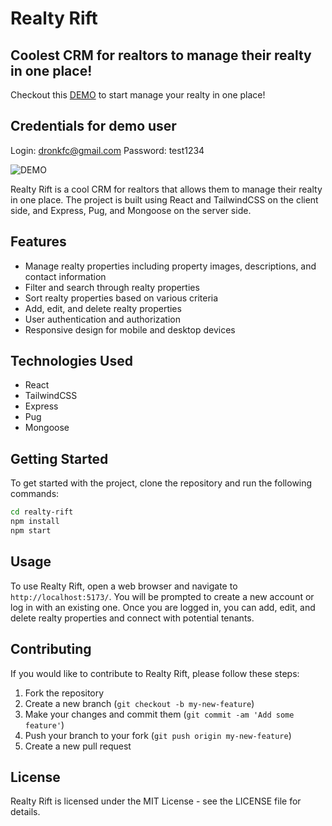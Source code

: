# Realty Rift

## Coolest CRM for realtors to manage their realty in one place!

Checkout this [DEMO](https://rent-apart.vercel.app) to start manage your realty in one place!

## Credentials for demo user

Login: dronkfc@gmail.com
Password: test1234

![DEMO](https://user-images.githubusercontent.com/132020019/235015301-32b454d9-294e-4b00-890d-5732917800f8.gif)

Realty Rift is a cool CRM for realtors that allows them to manage their realty in one place. The project is built using React and TailwindCSS on the client side, and Express, Pug, and Mongoose on the server side.

## Features

- Manage realty properties including property images, descriptions, and contact information
- Filter and search through realty properties
- Sort realty properties based on various criteria
- Add, edit, and delete realty properties
- User authentication and authorization
- Responsive design for mobile and desktop devices

## Technologies Used

- React
- TailwindCSS
- Express
- Pug
- Mongoose

## Getting Started

To get started with the project, clone the repository and run the following commands:

```sh
cd realty-rift
npm install
npm start
```

## Usage
To use Realty Rift, open a web browser and navigate to `http://localhost:5173/`. You will be prompted to create a new account or log in with an existing one. Once you are logged in, you can add, edit, and delete realty properties and connect with potential tenants.

## Contributing
If you would like to contribute to Realty Rift, please follow these steps:

1. Fork the repository
2. Create a new branch (`git checkout -b my-new-feature`)
3. Make your changes and commit them (`git commit -am 'Add some feature'`)
4. Push your branch to your fork (`git push origin my-new-feature`)
5. Create a new pull request

## License
Realty Rift is licensed under the MIT License - see the LICENSE file for details.

